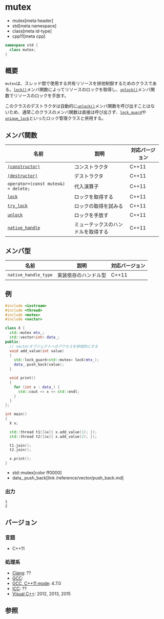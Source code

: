 # mutex
* mutex[meta header]
* std[meta namespace]
* class[meta id-type]
* cpp11[meta cpp]

```cpp
namespace std {
  class mutex;
}
```

## 概要
`mutex`は、スレッド間で使用する共有リソースを排他制御するためのクラスである。[`lock()`](mutex/lock.md)メンバ関数によってリソースのロックを取得し、[`unlock()`](mutex/unlock.md)メンバ関数でリソースのロックを手放す。

このクラスのデストラクタは自動的に[`unlock()`](mutex/unlock.md)メンバ関数を呼び出すことはないため、通常このクラスのメンバ関数は直接は呼び出さず、[`lock_guard`](/reference/mutex/lock_guard.md)や[`unique_lock`](/reference/mutex/unique_lock.md)といったロック管理クラスと併用する。

## メンバ関数

| 名前 | 説明 | 対応バージョン |
|-------------------------------------|--------------------------------------------|-------|
| [`(constructor)`](mutex/op_constructor.md) | コンストラクタ | C++11 |
| [`(destructor)`](mutex/op_destructor.md) | デストラクタ | C++11 |
| `operator=(const mutex&) = delete;` | 代入演算子 | C++11 |
| [`lock`](mutex/lock.md)           | ロックを取得する | C++11 |
| [`try_lock`](mutex/try_lock.md)   | ロックの取得を試みる | C++11 |
| [`unlock`](mutex/unlock.md)       | ロックを手放す | C++11 |
| [`native_handle`](mutex/native_handle.md) | ミューテックスのハンドルを取得する | C++11 |

## メンバ型

| 名前 | 説明 | 対応バージョン |
|----------------------|----------------------|-------|
| `native_handle_type` | 実装依存のハンドル型 | C++11 |


## 例
```cpp example
#include <iostream>
#include <thread>
#include <mutex>
#include <vector>

class X {
  std::mutex mtx_;
  std::vector<int> data_;
public:
  // vectorオブジェクトへのアクセスを排他的にする
  void add_value(int value)
  {
    std::lock_guard<std::mutex> lock(mtx_);
    data_.push_back(value);
  }

  void print()
  {
    for (int x : data_) {
      std::cout << x << std::endl;
    }
  }
};

int main()
{
  X x;

  std::thread t1([&x]{ x.add_value(1); });
  std::thread t2([&x]{ x.add_value(2); });

  t1.join();
  t2.join();

  x.print();
}
```
* std::mutex[color ff0000]
* data_.push_back[link /reference/vector/push_back.md]

### 出力
```
1
2
```

## バージョン
### 言語
- C++11

### 処理系
- [Clang](/implementation.md#clang): ??
- [GCC](/implementation.md#gcc): 
- [GCC, C++11 mode](/implementation.md#gcc): 4.7.0
- [ICC](/implementation.md#icc): ??
- [Visual C++](/implementation.md#visual_cpp): 2012, 2013, 2015


## 参照

